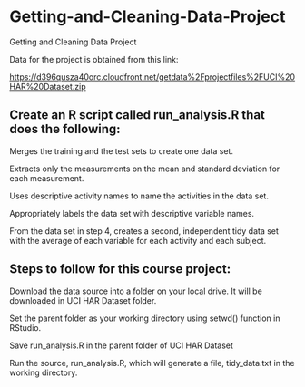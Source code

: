 # Getting-and-Cleaning-Data-Project
Getting and Cleaning Data Project

Data for the project is obtained from this link:

https://d396qusza40orc.cloudfront.net/getdata%2Fprojectfiles%2FUCI%20HAR%20Dataset.zip

Create an R script called run_analysis.R that does the following:
-------------------------------------------------------------------------------------
Merges the training and the test sets to create one data set.

Extracts only the measurements on the mean and standard deviation for each measurement. 

Uses descriptive activity names to name the activities in the data set.

Appropriately labels the data set with descriptive variable names. 

From the data set in step 4, creates a second, independent tidy data set with the average of each variable for each activity and each subject.

Steps to follow for this course project:
----------------------------------------------------
Download the data source into a folder on your local drive. It will be downloaded in UCI HAR Dataset folder.

Set the parent folder as your working directory using setwd() function in RStudio.

Save run_analysis.R in the parent folder of UCI HAR Dataset

Run the source, run_analysis.R, which will generate a file, tidy_data.txt in the working directory.

